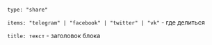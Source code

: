 `type: "share"`

`items: "telegram" | "facebook" | "twitter" | "vk"` - где делиться

`title: текст` - заголовок блока

